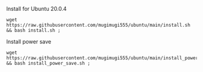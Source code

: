 Install for Ubuntu 20.0.4

````
wget https://raw.githubusercontent.com/mugimugi555/ubuntu/main/install.sh && bash install.sh ;
````

Install power save

````
wget https://raw.githubusercontent.com/mugimugi555/ubuntu/main/install_power_save.sh && bash install_power_save.sh ;
````
